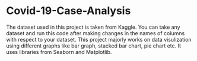 # Covid-19-Case-Analysis
The dataset used in this project is taken from Kaggle.
You can take any dataset and run this code after making changes in the names of columns with respect to your dataset.
This project majorly works on data visulization using different graphs like bar graph, stacked bar chart, pie chart etc.
It uses libraries from Seaborn and Matplotlib.
